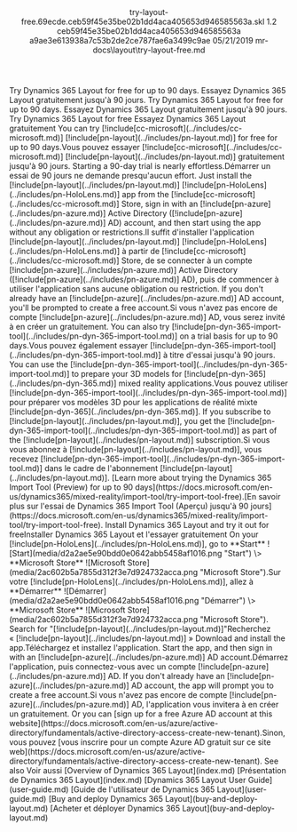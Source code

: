 <?xml version="1.0" encoding="UTF-8"?>
<xliff xmlns:logoport="urn:logoport:xliffeditor:xliff-extras:1.0" xmlns:tilt="urn:logoport:xliffeditor:tilt-non-translatables:1.0" xmlns:xsi="http://www.w3.org/2001/XMLSchema-instance" xmlns="urn:oasis:names:tc:xliff:document:1.2" xmlns:xliffext="urn:microsoft:content:schema:xliffextensions" version="1.2" xsi:schemaLocation="urn:oasis:names:tc:xliff:document:1.2 xliff-core-1.2-transitional.xsd">
  <file datatype="xml" source-language="en-US" original="try-layout-free.md" target-language="fr-FR">
    <header>
      <tool tool-company="Microsoft" tool-version="1.0-7889195" tool-name="mdxliff" tool-id="mdxliff"/>
      <xliffext:skl_file_name>try-layout-free.69ecde.ceb59f45e35be02b1dd4aca405653d946585563a.skl</xliffext:skl_file_name>
      <xliffext:version>1.2</xliffext:version>
      <xliffext:ms.openlocfilehash>ceb59f45e35be02b1dd4aca405653d946585563a</xliffext:ms.openlocfilehash>
      <xliffext:ms.sourcegitcommit>a9ae3e613938a7c53b2de2ce787fae6a3499c9ae</xliffext:ms.sourcegitcommit>
      <xliffext:ms.lasthandoff>05/21/2019</xliffext:ms.lasthandoff>
      <xliffext:ms.openlocfilepath>mr-docs\layout\try-layout-free.md</xliffext:ms.openlocfilepath>
    </header>
    <body>
      <group extype="content" id="content">
        <trans-unit xml:space="preserve" translate="yes" id="101" restype="x-metadata">
          <source>Try Dynamics 365 Layout for free for up to 90 days.</source>
        <target logoport:matchpercent="101" state="translated" state-qualifier="leveraged-tm">Essayez Dynamics 365 Layout gratuitement jusqu'à 90 jours.</target></trans-unit>
        <trans-unit xml:space="preserve" translate="yes" id="102" restype="x-metadata">
          <source>Try Dynamics 365 Layout for free for up to 90 days.</source>
        <target logoport:matchpercent="101" state="translated" state-qualifier="leveraged-tm">Essayez Dynamics 365 Layout gratuitement jusqu'à 90 jours.</target></trans-unit>
        <trans-unit xml:space="preserve" translate="yes" id="103">
          <source>Try Dynamics 365 Layout for free</source>
        <target logoport:matchpercent="101" state="translated" state-qualifier="leveraged-tm">Essayez Dynamics 365 Layout gratuitement</target></trans-unit>
        <trans-unit xml:space="preserve" translate="yes" id="104">
          <source>You can try <ph id="ph1">[!include[cc-microsoft](../includes/cc-microsoft.md)]</ph> <ph id="ph2">[!include[pn-layout](../includes/pn-layout.md)]</ph> for free for up to 90 days.</source><target logoport:matchpercent="98" state="translated" state-qualifier="fuzzy-match">Vous pouvez essayer <ph id="ph1">[!include[cc-microsoft](../includes/cc-microsoft.md)]</ph> <ph id="ph2">[!include[pn-layout](../includes/pn-layout.md)]</ph> gratuitement jusqu'à 90 jours.</target>
        </trans-unit>
        <trans-unit xml:space="preserve" translate="yes" id="105">
          <source>Starting a 90-day trial is nearly effortless.</source><target logoport:matchpercent="100" state="translated" state-qualifier="exact-match">Démarrer un essai de 90 jours ne demande presqu'aucun effort.</target>
        </trans-unit>
        <trans-unit xml:space="preserve" translate="yes" id="106">
          <source>Just install the <ph id="ph1">[!include[pn-layout](../includes/pn-layout.md)]</ph> <ph id="ph2">[!include[pn-HoloLens](../includes/pn-HoloLens.md)]</ph> app from the <ph id="ph3">[!include[cc-microsoft](../includes/cc-microsoft.md)]</ph> Store, sign in with an <ph id="ph4">[!include[pn-azure](../includes/pn-azure.md)]</ph> Active Directory (<ph id="ph5">[!include[pn-azure](../includes/pn-azure.md)]</ph> AD) account, and then start using the app without any obligation or restrictions.</source><target logoport:matchpercent="83" state="translated" state-qualifier="fuzzy-match">Il suffit d'installer l'application <ph id="ph1">[!include[pn-layout](../includes/pn-layout.md)]</ph> <ph id="ph2">[!include[pn-HoloLens](../includes/pn-HoloLens.md)]</ph> à partir de <ph id="ph3">[!include[cc-microsoft](../includes/cc-microsoft.md)]</ph> Store, de se connecter à un compte <ph id="ph4">[!include[pn-azure](../includes/pn-azure.md)]</ph> Active Directory (<ph id="ph5">[!include[pn-azure](../includes/pn-azure.md)]</ph> AD), puis de commencer à utiliser l'application sans aucune obligation ou restriction.</target>
        </trans-unit>
        <trans-unit xml:space="preserve" translate="yes" id="107">
          <source>If you don't already have an <ph id="ph1">[!include[pn-azure](../includes/pn-azure.md)]</ph> AD account, you'll be prompted to create a free account.</source><target logoport:matchpercent="96" state="translated" state-qualifier="fuzzy-match">Si vous n'avez pas encore de compte <ph id="ph1">[!include[pn-azure](../includes/pn-azure.md)]</ph> AD, vous serez invité à en créer un gratuitement.</target>
        </trans-unit>
        <trans-unit xml:space="preserve" translate="yes" id="108">
          <source>You can also try <ph id="ph1">[!include[pn-dyn-365-import-tool](../includes/pn-dyn-365-import-tool.md)]</ph> on a trial basis for up to 90 days.</source><target logoport:matchpercent="91" state="translated" state-qualifier="fuzzy-match">Vous pouvez également essayer <ph id="ph1">[!include[pn-dyn-365-import-tool](../includes/pn-dyn-365-import-tool.md)]</ph> à titre d'essai jusqu'à 90 jours.</target>
        </trans-unit>
        <trans-unit xml:space="preserve" translate="yes" id="109">
          <source>You can use the <ph id="ph1">[!include[pn-dyn-365-import-tool](../includes/pn-dyn-365-import-tool.md)]</ph> to prepare your 3D models for <ph id="ph2">[!include[pn-dyn-365](../includes/pn-dyn-365.md)]</ph> mixed reality applications.</source><target logoport:matchpercent="78" state="translated" state-qualifier="fuzzy-match">Vous pouvez utiliser <ph id="ph1">[!include[pn-dyn-365-import-tool](../includes/pn-dyn-365-import-tool.md)]</ph> pour préparer vos modèles 3D pour les applications de réalité mixte <ph id="ph2">[!include[pn-dyn-365](../includes/pn-dyn-365.md)]</ph>.</target>
        </trans-unit>
        <trans-unit xml:space="preserve" translate="yes" id="110">
          <source>If you subscribe to <ph id="ph1">[!include[pn-layout](../includes/pn-layout.md)]</ph>, you get the <ph id="ph2">[!include[pn-dyn-365-import-tool](../includes/pn-dyn-365-import-tool.md)]</ph> as part of the <ph id="ph3">[!include[pn-layout](../includes/pn-layout.md)]</ph> subscription.</source><target logoport:matchpercent="85" state="translated" state-qualifier="fuzzy-match">Si vous vous abonnez à <ph id="ph1">[!include[pn-layout](../includes/pn-layout.md)]</ph>, vous recevez <ph id="ph2">[!include[pn-dyn-365-import-tool](../includes/pn-dyn-365-import-tool.md)]</ph> dans le cadre de l'abonnement <ph id="ph3">[!include[pn-layout](../includes/pn-layout.md)]</ph>.</target>
        </trans-unit>
        <trans-unit xml:space="preserve" translate="yes" id="111">
          <source><bpt id="p1">[</bpt>Learn more about trying the Dynamics 365 Import Tool (Preview) for up to 90 days<ept id="p1">](https://docs.microsoft.com/en-us/dynamics365/mixed-reality/import-tool/try-import-tool-free)</ept>.</source><target logoport:matchpercent="81" state="translated" state-qualifier="fuzzy-match"><bpt id="p1">[</bpt>En savoir plus sur l'essai de Dynamics 365 Import Tool (Aperçu) jusqu'à 90 jours<ept id="p1">](https://docs.microsoft.com/en-us/dynamics365/mixed-reality/import-tool/try-import-tool-free)</ept>.</target>
        </trans-unit>
        <trans-unit xml:space="preserve" translate="yes" id="112">
          <source>Install Dynamics 365 Layout and try it out for free</source><target logoport:matchpercent="100" state="translated" state-qualifier="exact-match">Installer Dynamics 365 Layout et l'essayer gratuitement</target>
        </trans-unit>
        <trans-unit xml:space="preserve" translate="yes" id="113">
          <source>On your <ph id="ph1">[!include[pn-HoloLens](../includes/pn-HoloLens.md)]</ph>, go to <bpt id="p1">**</bpt>Start<ept id="p1">**</ept> <bpt id="p2">![</bpt>Start<ept id="p2">]</ept><bpt id="p3">(media/d2a2ae5e90bdd0e0642abb5458af1016.png "</bpt>Start<ept id="p3">")</ept> <ph id="ph2">\&gt;</ph> <bpt id="p4">**</bpt>Microsoft Store<ept id="p4">**</ept> <bpt id="p5">![</bpt>Microsoft Store<ept id="p5">]</ept><bpt id="p6">(media/2ac602b5a7855d312f3e7d924732acca.png "</bpt>Microsoft Store<ept id="p6">")</ept>.</source><target logoport:matchpercent="100" state="translated" state-qualifier="exact-match">Sur votre <ph id="ph1">[!include[pn-HoloLens](../includes/pn-HoloLens.md)]</ph>, allez à <bpt id="p1">**</bpt>Démarrer<ept id="p1">**</ept> <bpt id="p2">![</bpt>Démarrer<ept id="p2">]</ept><bpt id="p3">(media/d2a2ae5e90bdd0e0642abb5458af1016.png "</bpt>Démarrer<ept id="p3">")</ept> <ph id="ph2">\&gt;</ph> <bpt id="p4">**</bpt>Microsoft Store<ept id="p4">**</ept> <bpt id="p5">![</bpt>Microsoft Store<ept id="p5">]</ept><bpt id="p6">(media/2ac602b5a7855d312f3e7d924732acca.png "</bpt>Microsoft Store<ept id="p6">")</ept>.</target>
        </trans-unit>
        <trans-unit xml:space="preserve" translate="yes" id="114">
          <source>Search for "<ph id="ph1">[!include[pn-layout](../includes/pn-layout.md)]</ph>"</source><target logoport:matchpercent="98" state="translated" state-qualifier="fuzzy-match">Recherchez « <ph id="ph1">[!include[pn-layout](../includes/pn-layout.md)]</ph> »</target>
        </trans-unit>
        <trans-unit xml:space="preserve" translate="yes" id="115">
          <source>Download and install the app.</source><target logoport:matchpercent="98" state="translated" state-qualifier="fuzzy-match">Téléchargez et installez l'application.</target>
        </trans-unit>
        <trans-unit xml:space="preserve" translate="yes" id="116">
          <source>Start the app, and then sign in with an <ph id="ph1">[!include[pn-azure](../includes/pn-azure.md)]</ph> AD account.</source><target logoport:matchpercent="93" state="translated" state-qualifier="fuzzy-match">Démarrez l'application, puis connectez-vous avec un compte <ph id="ph1">[!include[pn-azure](../includes/pn-azure.md)]</ph> AD.</target>
        </trans-unit>
        <trans-unit xml:space="preserve" translate="yes" id="117">
          <source>If you don't already have an <ph id="ph1">[!include[pn-azure](../includes/pn-azure.md)]</ph> AD account, the app will prompt you to create a free account.</source><target logoport:matchpercent="87" state="translated" state-qualifier="fuzzy-match">Si vous n'avez pas encore de compte <ph id="ph1">[!include[pn-azure](../includes/pn-azure.md)]</ph> AD, l'application vous invitera à en créer un gratuitement.</target>
        </trans-unit>
        <trans-unit xml:space="preserve" translate="yes" id="118">
          <source>Or you can <bpt id="p1">[</bpt>sign up for a free Azure AD account at this website<ept id="p1">](https://docs.microsoft.com/en-us/azure/active-directory/fundamentals/active-directory-access-create-new-tenant)</ept>.</source><target logoport:matchpercent="100" state="translated" state-qualifier="exact-match">Sinon, vous pouvez <bpt id="p1">[</bpt>vous inscrire pour un compte Azure AD gratuit sur ce site web<ept id="p1">](https://docs.microsoft.com/en-us/azure/active-directory/fundamentals/active-directory-access-create-new-tenant)</ept>.</target>
        </trans-unit>
        <trans-unit xml:space="preserve" translate="yes" id="119">
          <source>See also</source>
        <target logoport:matchpercent="101" state="translated" state-qualifier="leveraged-tm">Voir aussi</target></trans-unit>
        <trans-unit xml:space="preserve" translate="yes" id="120">
          <source><bpt id="p1">[</bpt>Overview of Dynamics 365 Layout<ept id="p1">](index.md)</ept></source>
        <target logoport:matchpercent="101" state="translated" state-qualifier="leveraged-tm"><bpt id="p1">[</bpt>Présentation de Dynamics 365 Layout<ept id="p1">](index.md)</ept></target></trans-unit>
        <trans-unit xml:space="preserve" translate="yes" id="121">
          <source><bpt id="p1">[</bpt>Dynamics 365 Layout User Guide<ept id="p1">](user-guide.md)</ept></source>
        <target logoport:matchpercent="101" state="translated" state-qualifier="leveraged-tm"><bpt id="p1">[</bpt>Guide de l'utilisateur de Dynamics 365 Layout<ept id="p1">](user-guide.md)</ept></target></trans-unit>
        <trans-unit xml:space="preserve" translate="yes" id="122">
          <source><bpt id="p1">[</bpt>Buy and deploy Dynamics 365 Layout<ept id="p1">](buy-and-deploy-layout.md)</ept></source>
        <target logoport:matchpercent="101" state="translated" state-qualifier="leveraged-tm"><bpt id="p1">[</bpt>Acheter et déployer Dynamics 365 Layout<ept id="p1">](buy-and-deploy-layout.md)</ept></target></trans-unit>
      </group>
    </body>
  </file>
</xliff>